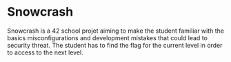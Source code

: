 # Snowcrash

Snowcrash is a 42 school projet aiming to make the student familiar with the basics misconfigurations and development mistakes that could lead to security threat. The student has to find the flag for the current level in order to access to the next level.